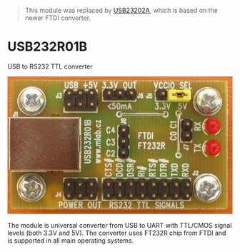 
> This module was replaced by [USB23202A](https://github.com/mlab-modules/USB232R02), which is based on the newer FTDI converter.

<!--- module --->
# USB232R01B
<!--- Emodule --->

<!--- subtitle ---> USB to RS232 TTL converter <!--- Esubtitle --->

![USB232R01B](doc/img/USB23201B_top_small.jpg)

<!--- description ---> 

The module is universal converter from USB to UART with TTL/CMOS signal levels (both 3.3V and 5V). The converter uses FT232R chip from FTDI and is supported in all main operating systems.
<!--- Edescription --->
            
